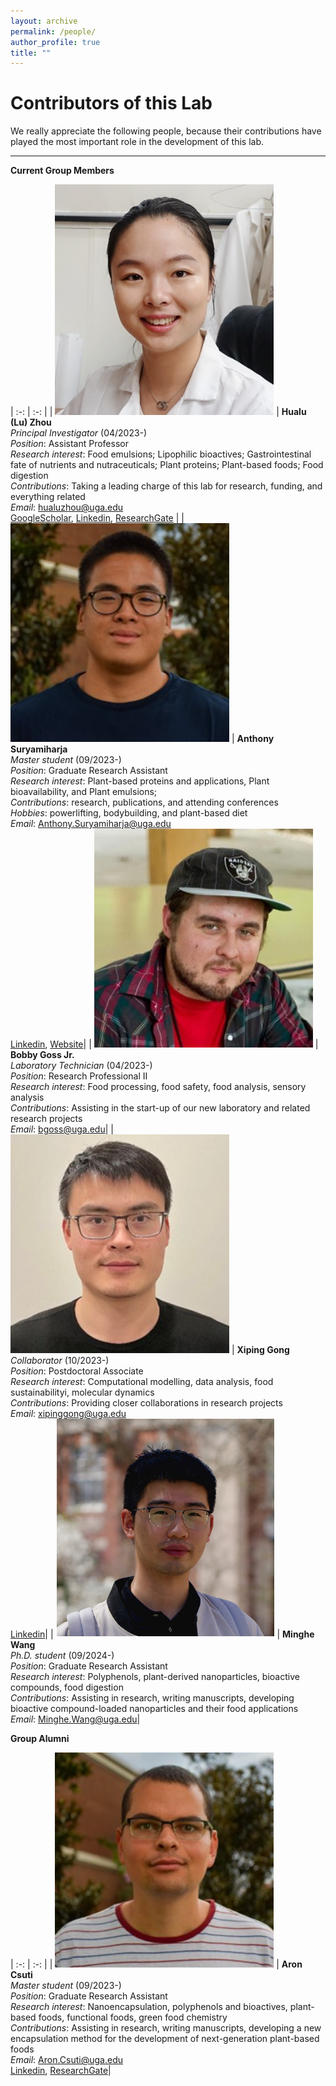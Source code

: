 ```yaml
---
layout: archive
permalink: /people/
author_profile: true
title: ""
---
```


Contributors of this Lab
==============

We really appreciate the following people, because
their contributions have played the most important role in the development of
this lab.

------------------------

<style>
table, td, th {
   border: none!important;
   width: auto !important;
   font-size: 18px;
}
</style>

**Current Group Members**

| :-: | :-: |
| <img src="/images/hualuzhou_crop.jpg" width='350'/> | **Hualu (Lu) Zhou** <br/> _Principal Investigator_ (04/2023-) <br/> _Position_: Assistant Professor <br/> _Research interest_: Food emulsions; Lipophilic bioactives; Gastrointestinal fate of nutrients and nutraceuticals; Plant proteins; Plant-based foods; Food digestion <br/> _Contributions_: Taking a leading charge of this lab for research, funding, and everything related <br/> _Email_: [hualuzhou@uga.edu](mailto:hualuzhou@uga.edu) <br/> [GoogleScholar](https://scholar.google.com/citations?hl=en&user=M7oW9kIAAAAJ&view_op=list_works&sortby=pubdate), [Linkedin](https://www.linkedin.com/in/hualu-lu-zhou-955506171?trk=public_profile_browsemap), [ResearchGate](https://www.researchgate.net/profile/Hualu-Zhou) |
| <img src="/images/anthonysuryamiharja_crop.jpg" width='350'/> | **Anthony Suryamiharja** <br/> _Master student_ (09/2023-) <br/> _Position_: Graduate Research Assistant <br/> _Research interest_: Plant-based proteins and applications, Plant bioavailability, and Plant emulsions; <br/>  _Contributions_: research, publications, and attending conferences <br/> _Hobbies_: powerlifting, bodybuilding, and plant-based diet <br/> _Email_: [Anthony.Suryamiharja@uga.edu](mailto:Anthony.Suryamiharja@uga.edu) <br/> [Linkedin](https://www.linkedin.com/in/anthony-suryamiharja-559410207/), [Website](https://stevanusa95.wixsite.com/anthonysuryamiharja)|
| <img src="/images/bobbygoss_crop.jpg" width='350'/> | **Bobby Goss Jr.** <br/> _Laboratory Technician_ (04/2023-) <br/> _Position_: Research Professional II <br/> _Research interest_: Food processing, food safety, food analysis, sensory analysis <br/> _Contributions_: Assisting in the start-up of our new laboratory and related research projects <br/> _Email_: [bgoss@uga.edu](mailto:bgoss@uga.edu)|
| <img src="/images/xipinggong_crop.jpg" width='350'/> | **Xiping Gong** <br/> _Collaborator_ (10/2023-) <br/> _Position_: Postdoctoral Associate <br/> _Research interest_: Computational modelling, data analysis, food sustainabilityi, molecular dynamics <br/> _Contributions_: Providing closer collaborations in research projects <br/> _Email_: [xipinggong@uga.edu](mailto:xipinggong@uga.edu) <br/> [Linkedin](https://www.linkedin.com/in/xiping-gong-747358229/)|
| <img src="/images/minghewang_crop.jpg" width='350'/> | **Minghe Wang** <br/> _Ph.D. student_ (09/2024-) <br/> _Position_: Graduate Research Assistant <br/> _Research interest_: Polyphenols, plant-derived nanoparticles, bioactive compounds, food digestion <br/> _Contributions_: Assisting in research, writing manuscripts, developing bioactive compound-loaded nanoparticles and their food applications <br/> _Email_: [Minghe.Wang@uga.edu](mailto:Minghe.Wang@uga.edu)|

**Group Alumni**

| :-: | :-: |
| <img src="/images/aroncsuti_crop.jpg" width='350'/> | **Aron Csuti** <br/> _Master student_ (09/2023-) <br/> _Position_: Graduate Research Assistant <br/> _Research interest_: Nanoencapsulation, polyphenols and bioactives, plant-based foods, functional foods, green food chemistry <br/> _Contributions_: Assisting in research, writing manuscripts, developing a new encapsulation method for the development of next-generation plant-based foods <br/> _Email_: [Aron.Csuti@uga.edu](mailto:Aron.Csuti@uga.edu) <br/>[Linkedin](https://www.linkedin.com/in/aron-csuti-5444801b3/), [ResearchGate](https://www.researchgate.net/profile/Aron-Csuti)|
